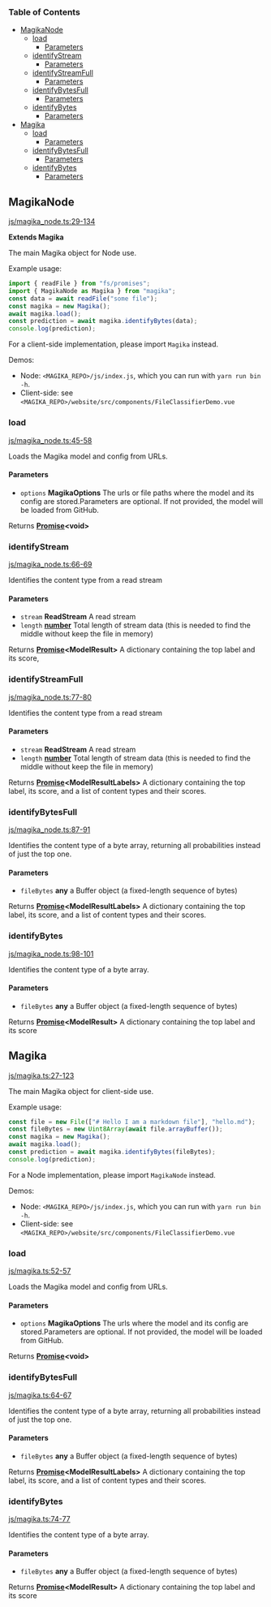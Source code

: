 <!-- Generated by documentation.js. Update this documentation by updating the source code. -->

### Table of Contents

*   [MagikaNode][1]
    *   [load][2]
        *   [Parameters][3]
    *   [identifyStream][4]
        *   [Parameters][5]
    *   [identifyStreamFull][6]
        *   [Parameters][7]
    *   [identifyBytesFull][8]
        *   [Parameters][9]
    *   [identifyBytes][10]
        *   [Parameters][11]
*   [Magika][12]
    *   [load][13]
        *   [Parameters][14]
    *   [identifyBytesFull][15]
        *   [Parameters][16]
    *   [identifyBytes][17]
        *   [Parameters][18]

## MagikaNode

[js/magika\_node.ts:29-134][19]

**Extends Magika**

The main Magika object for Node use.

Example usage:

```js
import { readFile } from "fs/promises";
import { MagikaNode as Magika } from "magika";
const data = await readFile("some file");
const magika = new Magika();
await magika.load();
const prediction = await magika.identifyBytes(data);
console.log(prediction);
```

For a client-side implementation, please import `Magika` instead.

Demos:

*   Node: `<MAGIKA_REPO>/js/index.js`, which you can run with `yarn run bin -h`.
*   Client-side: see `<MAGIKA_REPO>/website/src/components/FileClassifierDemo.vue`

### load

[js/magika\_node.ts:45-58][20]

Loads the Magika model and config from URLs.

#### Parameters

*   `options` **MagikaOptions** The urls or file paths where the model and its config are stored.Parameters are optional. If not provided, the model will be loaded from GitHub.

Returns **[Promise][21]\<void>**&#x20;

### identifyStream

[js/magika\_node.ts:66-69][22]

Identifies the content type from a read stream

#### Parameters

*   `stream` **ReadStream** A read stream
*   `length` **[number][23]** Total length of stream data (this is needed to find the middle without keep the file in memory)

Returns **[Promise][21]\<ModelResult>** A dictionary containing the top label and its score,

### identifyStreamFull

[js/magika\_node.ts:77-80][24]

Identifies the content type from a read stream

#### Parameters

*   `stream` **ReadStream** A read stream
*   `length` **[number][23]** Total length of stream data (this is needed to find the middle without keep the file in memory)

Returns **[Promise][21]\<ModelResultLabels>** A dictionary containing the top label, its score, and a list of content types and their scores.

### identifyBytesFull

[js/magika\_node.ts:87-91][25]

Identifies the content type of a byte array, returning all probabilities instead of just the top one.

#### Parameters

*   `fileBytes` **any** a Buffer object (a fixed-length sequence of bytes)

Returns **[Promise][21]\<ModelResultLabels>** A dictionary containing the top label, its score, and a list of content types and their scores.

### identifyBytes

[js/magika\_node.ts:98-101][26]

Identifies the content type of a byte array.

#### Parameters

*   `fileBytes` **any** a Buffer object (a fixed-length sequence of bytes)

Returns **[Promise][21]\<ModelResult>** A dictionary containing the top label and its score

## Magika

[js/magika.ts:27-123][27]

The main Magika object for client-side use.

Example usage:

```js
const file = new File(["# Hello I am a markdown file"], "hello.md");
const fileBytes = new Uint8Array(await file.arrayBuffer());
const magika = new Magika();
await magika.load();
const prediction = await magika.identifyBytes(fileBytes);
console.log(prediction);
```

For a Node implementation, please import `MagikaNode` instead.

Demos:

*   Node: `<MAGIKA_REPO>/js/index.js`, which you can run with `yarn run bin -h`.
*   Client-side: see `<MAGIKA_REPO>/website/src/components/FileClassifierDemo.vue`

### load

[js/magika.ts:52-57][28]

Loads the Magika model and config from URLs.

#### Parameters

*   `options` **MagikaOptions** The urls where the model and its config are stored.Parameters are optional. If not provided, the model will be loaded from GitHub.

Returns **[Promise][21]\<void>**&#x20;

### identifyBytesFull

[js/magika.ts:64-67][29]

Identifies the content type of a byte array, returning all probabilities instead of just the top one.

#### Parameters

*   `fileBytes` **any** a Buffer object (a fixed-length sequence of bytes)

Returns **[Promise][21]\<ModelResultLabels>** A dictionary containing the top label, its score, and a list of content types and their scores.

### identifyBytes

[js/magika.ts:74-77][30]

Identifies the content type of a byte array.

#### Parameters

*   `fileBytes` **any** a Buffer object (a fixed-length sequence of bytes)

Returns **[Promise][21]\<ModelResult>** A dictionary containing the top label and its score

[1]: #magikanode

[2]: #load

[3]: #parameters

[4]: #identifystream

[5]: #parameters-1

[6]: #identifystreamfull

[7]: #parameters-2

[8]: #identifybytesfull

[9]: #parameters-3

[10]: #identifybytes

[11]: #parameters-4

[12]: #magika

[13]: #load-1

[14]: #parameters-5

[15]: #identifybytesfull-1

[16]: #parameters-6

[17]: #identifybytes-1

[18]: #parameters-7

[19]: https://github.com/google/magika/blob/8a03f8b8755dac27ef646b09c22425ec43a8e8df/js/magika_node.ts#L29-L134 "Source code on GitHub"

[20]: https://github.com/google/magika/blob/8a03f8b8755dac27ef646b09c22425ec43a8e8df/js/magika_node.ts#L45-L58 "Source code on GitHub"

[21]: https://developer.mozilla.org/docs/Web/JavaScript/Reference/Global_Objects/Promise

[22]: https://github.com/google/magika/blob/8a03f8b8755dac27ef646b09c22425ec43a8e8df/js/magika_node.ts#L66-L69 "Source code on GitHub"

[23]: https://developer.mozilla.org/docs/Web/JavaScript/Reference/Global_Objects/Number

[24]: https://github.com/google/magika/blob/8a03f8b8755dac27ef646b09c22425ec43a8e8df/js/magika_node.ts#L77-L80 "Source code on GitHub"

[25]: https://github.com/google/magika/blob/8a03f8b8755dac27ef646b09c22425ec43a8e8df/js/magika_node.ts#L87-L91 "Source code on GitHub"

[26]: https://github.com/google/magika/blob/8a03f8b8755dac27ef646b09c22425ec43a8e8df/js/magika_node.ts#L98-L101 "Source code on GitHub"

[27]: https://github.com/google/magika/blob/8a03f8b8755dac27ef646b09c22425ec43a8e8df/js/magika.ts#L27-L123 "Source code on GitHub"

[28]: https://github.com/google/magika/blob/8a03f8b8755dac27ef646b09c22425ec43a8e8df/js/magika.ts#L52-L57 "Source code on GitHub"

[29]: https://github.com/google/magika/blob/8a03f8b8755dac27ef646b09c22425ec43a8e8df/js/magika.ts#L64-L67 "Source code on GitHub"

[30]: https://github.com/google/magika/blob/8a03f8b8755dac27ef646b09c22425ec43a8e8df/js/magika.ts#L74-L77 "Source code on GitHub"
